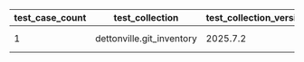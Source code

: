 | test_case_count | test_collection | test_collection_version | test_component | test_date | test_failed | test_details_link |
| --- | --- | --- | --- | --- | --- | --- |
| 1 | dettonville.git_inventory | 2025.7.2 | update_inventory | 2025-07-10T16:32:19Z | True | [test details](./update_inventory/test.results/test-results.md) |
